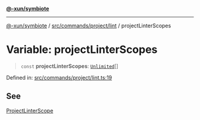 [**@-xun/symbiote**](../../../../../README.md)

***

[@-xun/symbiote](../../../../../README.md) / [src/commands/project/lint](../README.md) / projectLinterScopes

# Variable: projectLinterScopes

> `const` **projectLinterScopes**: [`Unlimited`](../../../../configure/enumerations/UnlimitedGlobalScope.md#unlimited)[]

Defined in: [src/commands/project/lint.ts:19](https://github.com/Xunnamius/symbiote/blob/3911bb5748d7ecd905ce3bbd9106aa0ea0787160/src/commands/project/lint.ts#L19)

## See

[ProjectLinterScope](../../../../configure/enumerations/UnlimitedGlobalScope.md)
